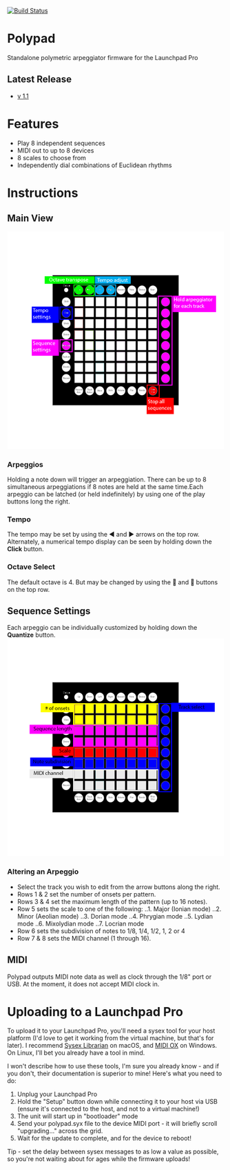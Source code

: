 [![Build Status](https://travis-ci.org/dvhdr/launchpad-pro.svg?branch=master)](https://travis-ci.org/dvhdr/launchpad-pro)

# Polypad
Standalone polymetric arpeggiator firmware for the Launchpad Pro

## Latest Release
- [v 1.1](https://github.com/allanpichardo/polypad/releases/tag/1.1)

# Features
- Play 8 independent sequences
- MIDI out to up to 8 devices
- 8 scales to choose from
- Independently dial combinations of Euclidean rhythms

# Instructions
## Main View
![polypad main view](https://github.com/allanpichardo/polypad/blob/master/docs/overview.png "Main View")
### Arpeggios
Holding a note down will trigger an arpeggiation. There can be up to 8 simultaneous arpeggiations if 8 notes are held at the same time.Each arpeggio can be latched (or held indefinitely) by using one of the play buttons long the right.

### Tempo
The tempo may be set by using the ◀️ and ▶️ arrows on the top row. Alternately, a numerical tempo display can be seen by holding down the **Click** button.

### Octave Select
The default octave is 4. But may be changed by using the 🔼 and 🔽 buttons on the top row.

## Sequence Settings
Each arpeggio can be individually customized by holding down the **Quantize** button.
![polypad sequence settings](https://github.com/allanpichardo/polypad/blob/master/docs/sequence.png "Quantize View")

### Altering an Arpeggio
* Select the track you wish to edit from the arrow buttons along the right.
* Rows 1 & 2 set the number of onsets per pattern.
* Rows 3 & 4 set the maximum length of the pattern (up to 16 notes).
* Row 5 sets the scale to one of the following:
..1. Major (Ionian mode)
..2. Minor (Aeolian mode)
..3. Dorian mode
..4. Phrygian mode
..5. Lydian mode
..6. Mixolydian mode
..7. Locrian mode
* Row 6 sets the subdivision of notes to 1/8, 1/4, 1/2, 1, 2 or 4
* Row 7 & 8 sets the MIDI channel (1 through 16).

## MIDI
Polypad outputs MIDI note data as well as clock through the 1/8" port or USB. At the moment, it does not accept MIDI clock in.

# Uploading to a Launchpad Pro
To upload it to your Launchpad Pro, you'll need a sysex tool for your host platform (I'd love to get it working from the virtual machine, but that's for later).  I recommend [Sysex Librarian](http://www.snoize.com/SysExLibrarian/) on macOS, and [MIDI OX](http://www.midiox.com/) on Windows.  On Linux, I'll bet you already have a tool in mind.

I won't describe how to use these tools, I'm sure you already know - and if you don't, their documentation is superior to mine!  Here's what you need to do:

1. Unplug your Launchpad Pro
2. Hold the "Setup" button down while connecting it to your host via USB (ensure it's connected to the host, and not to a virtual machine!)
3. The unit will start up in "bootloader" mode
4. Send your polypad.syx file to the device MIDI port - it will briefly scroll "upgrading..." across the grid.
5. Wait for the update to complete, and for the device to reboot!

Tip - set the delay between sysex messages to as low a value as possible, so you're not waiting about for ages while the firmware uploads!

